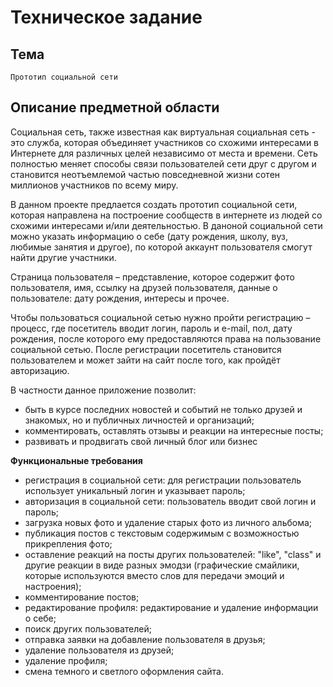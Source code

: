 # Техническое задание
## Тема
`Прототип социальной сети`
## Описание предметной области
Социальная сеть, также известная как виртуальная социальная сеть - это служба, которая объединяет участников со схожими интересами в Интернете для различных целей независимо от места и времени. Сеть полностью меняет способы связи пользователей сети друг с другом и становится неотъемлемой частью повседневной жизни сотен миллионов участников по всему миру.

В данном проекте предлается создать прототип социальной сети, которая направлена на построение сообществ в интернете из людей со схожими интересами и/или деятельностью. В даноной социальной сети можно указать информацию о себе (дату рождения, школу, вуз, любимые занятия и другое), по которой аккаунт пользователя смогут найти другие участники.

Страница пользователя – представление, которое содержит фото пользователя, имя, ссылку на друзей пользователя, данные о пользователе: дату рождения, интересы и прочее.

Чтобы пользоваться социальной сетью нужно пройти регистрацию – процесс, где посетитель вводит логин, пароль и e-mail, пол, дату рождения, после которого ему предоставляются права на пользование социальной сетью. После регистрации посетитель становится пользователем и может зайти на сайт после того, как пройдёт авторизацию.

В частности данное приложение позволит:

+ быть в курсе последних новостей и событий не только друзей и знакомых, но и публичных личностей и организаций;
+ комментировать, оставлять отзывы и реакции на интересные посты;
+ развивать и продвигать свой личный блог или бизнес

__Функциональные требования__

- регистрация в социальной сети: для регистрации пользователь использует уникальный логин и указывает пароль;
- авторизация в социальной сети: пользователь вводит свой логин и пароль;
- загрузка новых фото и удаление старых фото из личного альбома;
- публикация постов с текстовым содержимым с возможностью прикрепления фото;
- оставление реакций на посты других пользователей: "like", "class" и другие реакции в виде разных эмодзи (графические смайлики, которые используются вместо слов для передачи эмоций и настроения);
- комментирование постов;
- редактирование профиля: редактирование и удаление информации о себе;
- поиск других пользователей;
- отправка заявки на добавление пользователя в друзья; 
- удаление пользователя из друзей;
- удаление профиля;
- смена темного и светлого оформления сайта.





